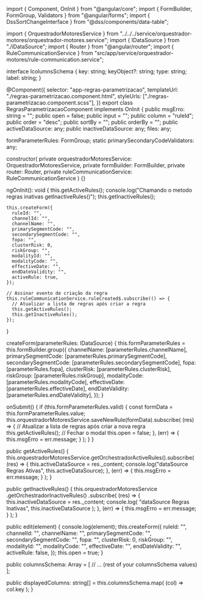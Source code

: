import { Component, OnInit } from "@angular/core";
import { FormBuilder, FormGroup, Validators } from "@angular/forms";
import { DssSortChangeInterface } from "@dss/components/data-table";

import { OrquestradorMotoresService } from "../../../service/orquestrador-motores/orquestrador-motores.service";
import { IDataSource } from "./iDataSource";
import { Router } from "@angular/router";
import { RuleCommunicationService } from "src/app/service/orquestrador-motores/rule-communication.service";

interface IcolumnsSchema {
  key: string;
  keyObject?: string;
  type: string;
  label: string;
}

@Component({
  selector: "app-regras-parametrizacao",
  templateUrl: "./regras-parametrizacao.component.html",
  styleUrls: ["./regras-parametrizacao.component.scss"],
})
export class RegrasParametrizacaoComponent implements OnInit {
  public msgErro: string = "";
  public open = false;
  public input = "";
  public column = "ruleId";
  public order = "desc";
  public sortBy = "";
  public orderBy = "";
  public activeDataSource: any;
  public inactiveDataSource: any;
  files: any;

  formParameterRules: FormGroup;
  static primarySecondaryCodeValidators: any;

  constructor(
    private orquestradorMotoresService: OrquestradorMotoresService,
    private formBuilder: FormBuilder,
    private router: Router,
    private ruleCommunicationService: RuleCommunicationService
  ) {}

  ngOnInit(): void {
    this.getActiveRules();
    console.log("Chamando o metodo regras inativas getInactiveRules()");
    this.getInactiveRules();

    this.createForm({
      ruleId: "",
      channelId: "",
      channelName: "",
      primarySegmentCode: "",
      secondarySegmentCode: "",
      fopa: "",
      clusterRisk: 0,
      riskGroup: "",
      modalityId: "",
      modalityCode: "",
      effectiveDate: "",
      endDateValidity: "",
      activeRule: true,
    });

    // Assinar evento de criação da regra
    this.ruleCommunicationService.ruleCreated$.subscribe(() => {
      // Atualizar a lista de regras após criar a regra
      this.getActiveRules();
      this.getInactiveRules();
    });
  }

  createForm(parameterRules: IDataSource) {
    this.formParameterRules = this.formBuilder.group({
      channelName: [parameterRules.channelName],
      primarySegmentCode: [parameterRules.primarySegmentCode],
      secondarySegmentCode: [parameterRules.secondarySegmentCode],
      fopa: [parameterRules.fopa],
      clusterRisk: [parameterRules.clusterRisk],
      riskGroup: [parameterRules.riskGroup],
      modalityCode: [parameterRules.modalityCode],
      effectiveDate: [parameterRules.effectiveDate],
      endDateValidity: [parameterRules.endDateValidity],
    });
  }

  onSubmit() {
    if (this.formParameterRules.valid) {
      const formData = this.formParameterRules.value;
      this.orquestradorMotoresService.saveNewRule(formData).subscribe(
        (res) => {
          // Atualizar a lista de regras após criar a nova regra
          this.getActiveRules();
          // Fechar o modal
          this.open = false;
        },
        (err) => {
          this.msgErro = err.message;
        }
      );
    }
  }

  public getActiveRules() {
    this.orquestradorMotoresService.getOrchestradorActiveRules().subscribe(
      (res) => {
        this.activeDataSource = res._content;
        console.log("dataSource Regras Ativas", this.activeDataSource);
      },
      (err) => {
        this.msgErro = err.message;
      }
    );
  }

  public getInactiveRules() {
    this.orquestradorMotoresService
      .getOrchestradorInactiveRules()
      .subscribe(
        (res) => {
          this.inactiveDataSource = res._content;
          console.log(
            "dataSource Regras Inativas",
            this.inactiveDataSource
          );
        },
        (err) => {
          this.msgErro = err.message;
        }
      );
  }

  public edit(element) {
    console.log(element);
    this.createForm({
      ruleId: "",
      channelId: "",
      channelName: "",
      primarySegmentCode: "",
      secondarySegmentCode: "",
      fopa: "",
      clusterRisk: 0,
      riskGroup: "",
      modalityId: "",
      modalityCode: "",
      effectiveDate: "",
      endDateValidity: "",
      activeRule: false,
    });
    this.open = true;
  }

  public columnsSchema: Array<IcolumnsSchema> = [
    // ... (rest of your columnsSchema values)
  ];

  public displayedColumns: string[] = this.columnsSchema.map(
    (col) => col.key
  );
}
